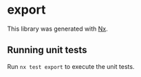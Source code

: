 # export

This library was generated with [Nx](https://nx.dev).

## Running unit tests

Run `nx test export` to execute the unit tests.
